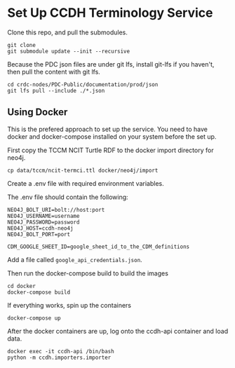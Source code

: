 # Set Up CCDH Terminology Service

Clone this repo, and pull the submodules. 

```shell
git clone 
git submodule update --init --recursive
```

Because the PDC json files are under git lfs, install git-lfs if you 
haven't, then pull the content with git lfs. 

```shell
cd crdc-nodes/PDC-Public/documentation/prod/json
git lfs pull --include ./*.json
```

## Using Docker

This is the prefered approach to set up the service. You need to have
docker and docker-compose installed on your system before the set up. 

First copy the TCCM NCIT Turtle RDF to the docker import directory for neo4j. 

```shell
cp data/tccm/ncit-termci.ttl docker/neo4j/import
```

Create a .env file with required environment variables. 

The .env file should contain the following:

```
NEO4J_BOLT_URI=bolt://host:port
NEO4J_USERNAME=username
NEO4J_PASSWORD=password
NEO4J_HOST=ccdh-neo4j
NEO4J_BOLT_PORT=port

CDM_GOOGLE_SHEET_ID=google_sheet_id_to_the_CDM_definitions
```

Add a file called `google_api_credentials.json`. 

Then run the docker-compose build to build the images

```shell
cd docker
docker-compose build
```

If everything works, spin up the containers

```shell
docker-compose up
```

After the docker containers are up, log onto the ccdh-api container and
load data. 

```shell
docker exec -it ccdh-api /bin/bash
python -m ccdh.importers.importer
```